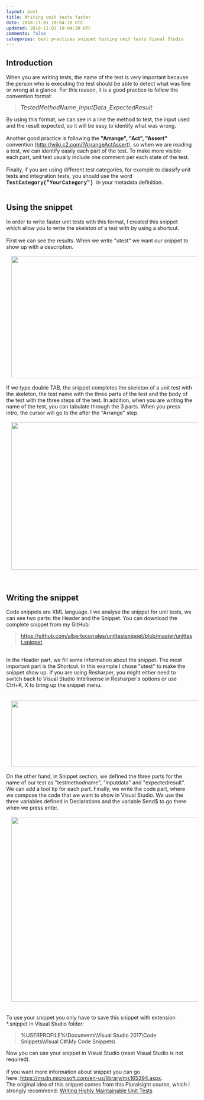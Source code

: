```yaml
---           
layout: post
title: Writing unit tests faster
date: 2018-11-01 10:04:20 UTC
updated: 2018-11-01 10:04:20 UTC
comments: false
categories: best practices snippet testing unit tests Visual Studio
---
```

<h2>Introduction</h2>When you are writing tests, the name of the test is very important because the person who is executing the test should be able to detect what was fine or wrong at a glance. For this reason, it is a good practice to follow the convention format:<br /><blockquote class="tr_bq"><em style="background-color: white; border: 0px; color: #333333; font-family: &quot;Lucida Grande&quot;, &quot;Lucida Sans Unicode&quot;, &quot;Lucida Sans&quot;, &quot;DejaVu Sans&quot;, &quot;Bitstream Vera Sans&quot;, &quot;Liberation Sans&quot;, &quot;Helvetica Neue&quot;, Helvetica, Arial, Verdana, sans-serif; font-size: 15px; margin: 0px; padding: 0px; vertical-align: baseline;">TestedMethodName_InputData_ExpectedResult</em></blockquote>By using this format, we can see in a line the method to test, the input used and the result expected, so it will be easy to identify what was wrong.<br /><br />Another good practice is following the <b>"Arrange", "Act", "Assert"</b> convention (<a href="http://wiki.c2.com/?ArrangeActAssert">http://wiki.c2.com/?ArrangeActAssert</a>), so when we are reading a test, we can identify easily each part of the test. To make more visible each part, unit test usually include one comment per each state of the test.<br /><br />Finally, if you are using different test categories, for example to classify unit tests and integration tests, you should use the word <b><span style="font-family: &quot;courier new&quot; , &quot;courier&quot; , monospace;">TestCategory("YourCategory") </span></b>in your metadata definition.<br /><br /><h2>Using the snippet</h2>In order to write faster unit tests with this format, I created this snippet which allow you to write the skeleton of a test with by using a shortcut.<br /><br />First we can see the results. When we write "utest" we want our snippet to show up with a description.<br /><br /><div class="separator" style="clear: both; text-align: center;"><a href="https://2.bp.blogspot.com/-YyhPTI_XR4g/W9V2TjgBhSI/AAAAAAAAE8I/GwXa2p2q724cT4XGdyb8ptRYrbaB0bCbACLcBGAs/s1600/snippet1.PNG" imageanchor="1" style="margin-left: 1em; margin-right: 1em;"><img border="0" data-original-height="436" data-original-width="842" height="330" src="https://2.bp.blogspot.com/-YyhPTI_XR4g/W9V2TjgBhSI/AAAAAAAAE8I/GwXa2p2q724cT4XGdyb8ptRYrbaB0bCbACLcBGAs/s640/snippet1.PNG" width="640" /></a></div><div class="separator" style="clear: both; text-align: center;"><br /></div><div class="separator" style="clear: both; text-align: left;">If we type double TAB, the snippet completes the skeleton of a unit test with the skeleton, the test name with the three parts of the test and the body of the test with the three steps of the test. In addition, when you are writing the name of the test, you can tabulate through the 3 parts. When you press intro, the cursor will go to the after the "Arrange" step.&nbsp;</div><br /><div class="separator" style="clear: both; text-align: center;"><a href="https://3.bp.blogspot.com/-JQHcbKfdWTY/W9V2TjfGSAI/AAAAAAAAE8M/gcSRwPaq7dI4-jD4Epd8zGPMdxE4umHqACLcBGAs/s1600/snippet2.PNG" imageanchor="1" style="margin-left: 1em; margin-right: 1em;"><img border="0" data-original-height="432" data-original-width="690" height="400" src="https://3.bp.blogspot.com/-JQHcbKfdWTY/W9V2TjfGSAI/AAAAAAAAE8M/gcSRwPaq7dI4-jD4Epd8zGPMdxE4umHqACLcBGAs/s640/snippet2.PNG" width="640" /></a></div><br /><br /><h2>Writing the snippet</h2>Code snippets are XML language. I we analyse the snippet for unit tests, we can see two parts: the Header and the Snippet. You can download the complete snippet from my GitHub:<br /><blockquote class="tr_bq"><a href="https://github.com/albertocorrales/unittestsnippet/blob/master/unittest.snippet">https://github.com/albertocorrales/unittestsnippet/blob/master/unittest.snippet</a></blockquote><br />In the Header part, we fill some information about the snippet. The most important part is the Shortcut. In this example I chose "utest" to make the snippet show up. If you are using Resharper, you might either need to switch back to Visual Studio Intellisense in Resharper's options or use Ctrl+K, X to bring up the snippet menu.<br /><div><br /></div><br /><div class="separator" style="clear: both; text-align: center;"><a href="https://4.bp.blogspot.com/-z9zxkD9xxy8/W9WhcDiYrjI/AAAAAAAAE8g/WC1GNtIjbz4eCMOGbWCBc8u2bV_UJ61FACLcBGAs/s1600/header.JPG" imageanchor="1" style="margin-left: 1em; margin-right: 1em;"><img border="0" data-original-height="178" data-original-width="628" height="179" src="https://4.bp.blogspot.com/-z9zxkD9xxy8/W9WhcDiYrjI/AAAAAAAAE8g/WC1GNtIjbz4eCMOGbWCBc8u2bV_UJ61FACLcBGAs/s640/header.JPG" width="640" /></a></div><div class="separator" style="clear: both; text-align: center;"><br /></div><div class="separator" style="clear: both;">On the other hand, in Snippet section, we defined the three parts for the name of our test as "testmethodname", "inputdata" and "expectedresult". We can add a tool tip for each part. Finally, we write the code part, where we compose the code that we want to show in Visual Studio. We use the three variables defined in Declarations and the variable $end$ to go there when we press enter.</div><br /><div class="separator" style="clear: both; text-align: center;"><a href="https://1.bp.blogspot.com/-kulp3YegGoU/W9WhcF-KcLI/AAAAAAAAE8c/gamTptuVUMsqcu6-qGFnwl0QMejYcDUNwCLcBGAs/s1600/snippet.JPG" imageanchor="1" style="margin-left: 1em; margin-right: 1em;"><img border="0" data-original-height="693" data-original-width="887" height="500" src="https://1.bp.blogspot.com/-kulp3YegGoU/W9WhcF-KcLI/AAAAAAAAE8c/gamTptuVUMsqcu6-qGFnwl0QMejYcDUNwCLcBGAs/s640/snippet.JPG" width="640" /></a></div><br /><br />To use your snippet you only have to save this snippet with extension *.snippet in Visual Studio folder:<br /><blockquote class="tr_bq"><span style="background-color: white; color: #24292e; font-size: 14px;">%USERPROFILE%\Documents\Visual Studio 2017\Code Snippets\Visual C#\My Code Snippets\</span></blockquote>Now you can use your snippet in Visual Studio (reset Visual Studio is not required).<br /><br />If you want more information about snippet you can go here:&nbsp;<a href="https://msdn.microsoft.com/en-us/library/ms165394.aspx">https://msdn.microsoft.com/en-us/library/ms165394.aspx</a>.<br />The original idea of this snippet comes from this Pluralsight course, which I strongly recommend:&nbsp;<a href="https://app.pluralsight.com/library/courses/writing-highly-maintainable-unit-tests/table-of-contents">Writing Highly Maintainable Unit Tests</a>